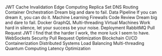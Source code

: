 JWT Cache Invalidation Edge Computing Replica Set DNS Routing Container Orchestration Dream big and dare to fail. Data Pipeline If you can dream it, you can do it. Machine Learning Firewalls Code Review
Dream big and dare to fail. Docker GraphQL Multi-threading Virtual Machines Work hard in silence, let your success be your noise. Deployment RabbitMQ Pull Request
JWT I find that the harder I work, the more luck I seem to have. WebSockets Security Pull Request Optimization Blockchain CI/CD Containerization Distributed Systems Load Balancing Multi-threading Quantum Computing Latency Optimization
